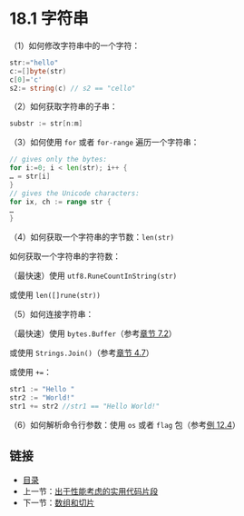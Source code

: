 # 18.1 字符串

（1）如何修改字符串中的一个字符：

```go
str:="hello"
c:=[]byte(str)
c[0]='c'
s2:= string(c) // s2 == "cello"
```

（2）如何获取字符串的子串：

```go
substr := str[n:m]
```

（3）如何使用 `for` 或者 `for-range` 遍历一个字符串：

```go
// gives only the bytes:
for i:=0; i < len(str); i++ {
… = str[i]
}
// gives the Unicode characters:
for ix, ch := range str {
…
}
```

（4）如何获取一个字符串的字节数：`len(str)`

   如何获取一个字符串的字符数：

   （最快速）使用 `utf8.RuneCountInString(str)` 

   或使用 `len([]rune(str))` 

（5）如何连接字符串：

   （最快速）使用 `bytes.Buffer`（参考[章节 7.2](07.2.md)）

   或使用 `Strings.Join()`（参考[章节 4.7](04.7.md)）

   或使用 `+=`：

 ```go
 str1 := "Hello " 
 str2 := "World!"
 str1 += str2 //str1 == "Hello World!"
 ```

（6）如何解析命令行参数：使用 `os` 或者 `flag` 包（参考[例 12.4](examples/chapter_12/fileinput.go)）

## 链接

- [目录](getting-started.md)
- 上一节：[出于性能考虑的实用代码片段](18.0.md)
- 下一节：[数组和切片](18.2.md)
